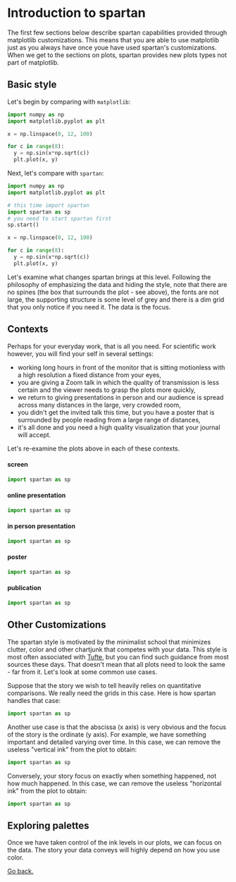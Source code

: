 
# Introduction to spartan


The first few sections below describe spartan capabilities provided through matplotlib customizations. This means that you are able to use matplotlib just as you always have once youe have used spartan's customizations. When we get to the sections on plots, spartan provides new plots types not part of matplotlib.


## Basic style

Let's begin by comparing with `matplotlib`:

```python
import numpy as np
import matplotlib.pyplot as plt

x = np.linspace(0, 12, 100)

for c in range(8):
  y = np.sin(x*np.sqrt(c))
  plt.plot(x, y)
```

Next, let's compare with `spartan`:

```python
import numpy as np
import matplotlib.pyplot as plt

# this time import spartan
import spartan as sp
# you need to start spartan first
sp.start()

x = np.linspace(0, 12, 100)

for c in range(8):
  y = np.sin(x*np.sqrt(c))
  plt.plot(x, y)
```

Let's examine what changes spartan brings at this level. Following the philosophy of emphasizing the data and hiding the style, note that there are no spines (the box that surrounds the plot - see above), the fonts are not large, the supporting structure is some level of grey and there is a dim grid that you only notice if you need it. The data is the focus.


## Contexts

Perhaps for your everyday work, that is all you need. For scientific work however, you will find your self in several settings:

* working long hours in front of the monitor that is sitting motionless with a high resolution a fixed distance from your eyes,
* you are giving a Zoom talk in which the quality of transmission is less certain and the viewer needs to grasp the plots more quickly,
* we return to giving presentations in person and our audience is spread across many distances in the large, very crowded room,
* you didn't get the invited talk this time, but you have a poster that is surrounded by people reading from a large range of distances,
* it's all done and you need a high quality visualization that your journal will accept.

Let's re-examine the plots above in each of these contexts. 

#### screen
```python
import spartan as sp
```

#### online presentation
```python
import spartan as sp
```

#### in person presentation
```python
import spartan as sp
```

#### poster
```python
import spartan as sp
```

#### publication
```python
import spartan as sp
```






## Other Customizations

The spartan style is motivated by the minimalist school that minimizes clutter, color and other chartjunk that competes with your data. This style is most often associated with [Tufte](https://en.wikipedia.org/wiki/Edward_Tufte), but you can find such guidance from most sources these days. That doesn't mean that all plots need to look the same - far from it.  Let's look at some common use cases.

Suppose that the story we wish to tell heavily relies on quantitative comparisons. We really need the grids in this case. Here is how spartan handles that case:

```python
import spartan as sp
```

Another use case is that the abscissa (x axis) is very obvious and the focus of the story is the ordinate (y axis). For example, we have something important and detailed varying over time. In this case, we can remove the useless "vertical ink" from the plot to obtain:

```python
import spartan as sp
```

Conversely, your story focus on exactly when something happened, not how much happened. In this case, we can remove the useless "horizontal ink" from the plot to obtain:

```python
import spartan as sp
```


## Exploring palettes

Once we have taken control of the ink levels in our plots, we can focus on the data. The story your data conveys will highly depend on how you use color. 

[Go back.](index.md)

